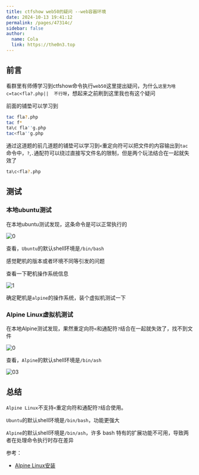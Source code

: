 ```yaml
---
title: ctfshow web50的疑问 --web容器环境
date: 2024-10-13 19:41:12
permalink: /pages/47314c/
sidebar: false
author: 
  name: Cola
  link: https://the0n3.top
---
```


## 前言

看群里有师傅学习到ctfshow命令执行`web50`这里提出疑问，为什么`这里为啥c=tac<fla?.php||  不行呀`，想起来之前刷到这里我也有这个疑问

<!-- more -->

前面的铺垫可以学习到

```bash
tac fla?.php
tac f*
ta\c fla''g.php
tac<fla''g.php
```

通过这道题的前几道题的铺垫可以学习到`<`重定向符可以把文件的内容输出到`tac`命令中，`?`,`.`通配符可以绕过直接写文件名的限制，但是两个玩法结合在一起就失效了

```bash
ta\c<fla?.php
```

## 测试

### 本地ubuntu测试

在本地ubuntu测试发现，这条命令是可以正常执行的

![0](https://the0n3.top/medias/show-qa/01.png)

查看，`Ubuntu`的默认shell环境是`/bin/bash`

感觉靶机的版本或者环境不同等引发的问题

查看一下靶机操作系统信息

![1](https://the0n3.top/medias/show-qa/02.png)

确定靶机是`alpine`的操作系统，装个虚拟机测试一下

### Alpine Linux虚拟机测试

在本地Alpine测试发现，果然重定向符`<`和通配符`?`结合在一起就失效了，找不到文件

![0](https://the0n3.top/medias/show-qa/00.png)

查看，`Alpine`的默认shell环境是`/bin/ash`

![03](https://the0n3.top/medias/show-qa/03.png)

## 总结

`Alpine Linux`不支持`<`重定向符和通配符`?`结合使用。

`Ubuntu`的默认shell环境是`/bin/bash`，功能更强大

`Alpine`的默认shell环境是`/bin/ash`，许多 bash 特有的扩展功能不可用，导致两者在处理命令执行时存在差异


参考：
- [Alpine Linux安装](https://www.cnblogs.com/smlile-you-me/p/17321107.html)